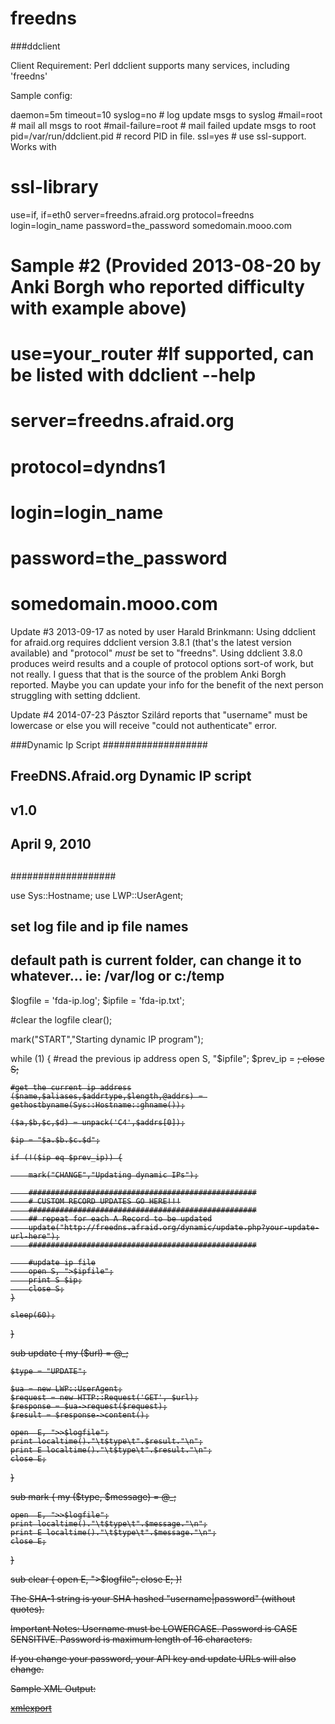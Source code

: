 # freedns

###ddclient

Client Requirement: Perl
ddclient supports many services, including 'freedns'

Sample config:

daemon=5m
timeout=10
syslog=no # log update msgs to syslog
#mail=root # mail all msgs to root
#mail-failure=root # mail failed update msgs to root
pid=/var/run/ddclient.pid # record PID in file.
ssl=yes # use ssl-support. Works with
# ssl-library

use=if, if=eth0
server=freedns.afraid.org
protocol=freedns
login=login_name
password=the_password
somedomain.mooo.com

# Sample #2 (Provided 2013-08-20 by Anki Borgh who reported difficulty with example above)
# use=your_router #If supported, can be listed with ddclient --help
# server=freedns.afraid.org
# protocol=dyndns1
# login=login_name
# password=the_password
# somedomain.mooo.com

Update #3 2013-09-17 as noted by user Harald Brinkmann:
Using ddclient for afraid.org requires ddclient version 3.8.1 (that's the latest version available) and "protocol" *must* be set to "freedns". Using ddclient 3.8.0 produces weird results and a couple of protocol options sort-of work, but not really. I guess that that is the source of the problem Anki Borgh reported. Maybe you can update your info for the benefit of the next person struggling with setting ddclient.

Update #4 2014-07-23 Pásztor Szilárd reports that "username" must be lowercase or else you will receive "could not authenticate" error.

###Dynamic Ip Script
################### 
##
##  FreeDNS.Afraid.org Dynamic IP script
##  v1.0
##  April 9, 2010
##
###################

use Sys::Hostname;
use LWP::UserAgent;

## set log file and ip file names
## default path is current folder, can change it to whatever... ie: /var/log or c:/temp
$logfile   = 'fda-ip.log';
$ipfile    = 'fda-ip.txt';

#clear the logfile
clear();

mark("START","Starting dynamic IP program");

while (1) {
    #read the previous ip address
    open S, "$ipfile";
    $prev_ip = <S>;
    close S;

    #get the current ip address
    ($name,$aliases,$addrtype,$length,@addrs) = gethostbyname(Sys::Hostname::ghname());

    ($a,$b,$c,$d) = unpack('C4',$addrs[0]);

    $ip = "$a.$b.$c.$d";

    if (!($ip eq $prev_ip)) {

        mark("CHANGE","Updating dynamic IPs");

        ###################################################
        # CUSTOM RECORD UPDATES GO HERE!!!
        ###################################################
        ## repeat for each A Record to be updated
        update("http://freedns.afraid.org/dynamic/update.php?your-update-url-here");
        ###################################################

        #update ip file
        open S, ">$ipfile";
        print S $ip;
        close S;
    }
    
    sleep(60);
}


sub update {
    my ($url) = @_;

    $type = "UPDATE";
    
    $ua = new LWP::UserAgent;
    $request = new HTTP::Request('GET', $url);
    $response = $ua->request($request);
    $result = $response->content();

    open  E, ">>$logfile";
    print localtime()."\t$type\t".$result."\n";
    print E localtime()."\t$type\t".$result."\n";
    close E;
}


sub mark {
    my ($type, $message) = @_;
    
    open  E, ">>$logfile";
    print localtime()."\t$type\t".$message."\n";
    print E localtime()."\t$type\t".$message."\n";
    close E;
}

sub clear {
    open  E, ">$logfile";
    close E;
}!



The SHA-1 string is your SHA hashed "username|password" (without quotes).

Important Notes:
Username must be LOWERCASE.
Password is CASE SENSITIVE.
Password is maximum length of 16 characters.

If you change your password, your API key and update URLs will also change.

Sample XML Output:

[xmlexport](https://user-images.githubusercontent.com/31497130/115133658-8254a780-a03c-11eb-9965-9434fc711a1a.gif)

